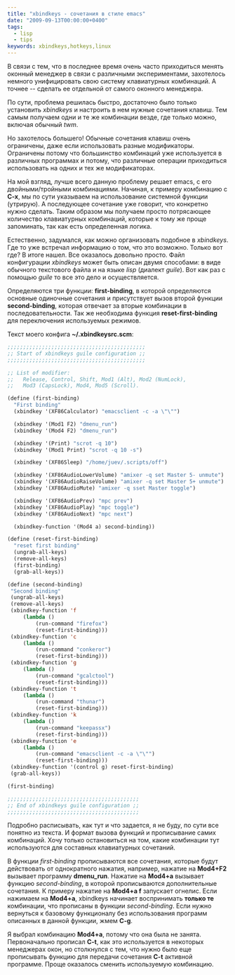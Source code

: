 ```yaml
---
title: "xbindkeys - сочетания в стиле emacs"
date: "2009-09-13T00:00:00+0400"
tags:
  - lisp
  - tips
keywords: xbindkeys,hotkeys,linux
---
```

В связи с тем, что в последнее время очень часто приходиться менять оконный менеджер в связи с различными экспериментами, захотелось немного унифицировать свою систему клавиатурных комбинаций. А точнее -- сделать ее отдельной от самого оконного менеджера.

По сути, проблема решилась быстро, достаточно было только установить <em>xbindkeys</em> и настроить в нем нужные сочетания клавиш. Тем самым получаем одни и те же комбинации везде, где только можно, включая обычный <em>twm</em>.

Но захотелось большего! Обычные сочетания клавиш очень ограничены, даже если использовать разные модификаторы. Ограничены потому что большинство комбинаций уже используется в различных программах и потому, что различные операции приходиться использовать на одних и тех же модификаторах.

На мой взгляд, лучше всего данную проблему решает emacs, с его двойными/тройными комбинациями. Начиная, к примеру комбинацию с<strong> C-x</strong>, мы по сути указываем на использование системной функции (утрирую). А последующее сочетание уже говорит, что конкретно нужно сделать. Таким образом мы получаем просто потрясающее количество клавиатурных комбинаций, которые к тому же проще запоминать, так как есть определенная логика.

Естественно, задумался, как можно организовать подобное в <em>xbindkeys</em>. Где то уже встречал информацию о том, что это возможно. Только вот где? В итоге нашел. Все оказалось довольно просто. Файл конфигурации <em>xbindkeys</em> может быть описан двумя способами: в виде обычного текстового файла и на языке <em>lisp</em> (диалект <em>guile</em>). Вот как раз с помощью <em>guile</em> то все это дело и осуществляется.

Определяются три функции: <strong>first-binding</strong>, в которой определяются основные одиночные сочетания и присутствует вызов второй функции <strong>second-binding</strong>, которая отвечает за вторые комбинации в последовательности. Так же необходима функция <strong>reset-first-binding</strong> для переключения используемых режимов.

Текст моего конфига <strong>~/.xbindkeysrc.scm</strong>:

```lisp
;;;;;;;;;;;;;;;;;;;;;;;;;;;;;;;;;;;;;;;;;;;;
;; Start of xbindkeys guile configuration ;;
;;;;;;;;;;;;;;;;;;;;;;;;;;;;;;;;;;;;;;;;;;;;

;; List of modifier:
;;   Release, Control, Shift, Mod1 (Alt), Mod2 (NumLock),
;;   Mod3 (CapsLock), Mod4, Mod5 (Scroll).

(define (first-binding)
  "First binding"
  (xbindkey '(XF86Calculator) "emacsclient -c -a \"\"")

  (xbindkey '(Mod1 F2) "dmenu_run")
  (xbindkey '(Mod4 F2) "dmenu_run")

  (xbindkey '(Print) "scrot -q 10")
  (xbindkey '(Mod1 Print) "scrot -q 10 -s")

  (xbindkey '(XF86Sleep) "/home/juev/.scripts/off")

  (xbindkey '(XF86AudioLowerVolume) "amixer -q set Master 5- unmute")
  (xbindkey '(XF86AudioRaiseVolume) "amixer -q set Master 5+ unmute")
  (xbindkey '(XF86AudioMute) "amixer -q sset Master toggle")

  (xbindkey '(XF86AudioPrev) "mpc prev")
  (xbindkey '(XF86AudioPlay) "mpc toggle")
  (xbindkey '(XF86AudioNext) "mpc next")

  (xbindkey-function '(Mod4 a) second-binding))

(define (reset-first-binding)
  "reset first binding"
  (ungrab-all-keys)
  (remove-all-keys)
  (first-binding)
  (grab-all-keys))

(define (second-binding)
 "Second binding"
 (ungrab-all-keys)
 (remove-all-keys)
 (xbindkey-function 'f
     (lambda ()
         (run-command "firefox")
         (reset-first-binding)))
 (xbindkey-function 'c
     (lambda ()
         (run-command "conkeror")
         (reset-first-binding)))
 (xbindkey-function 'g
     (lambda ()
         (run-command "gcalctool")
         (reset-first-binding)))
 (xbindkey-function 't
     (lambda ()
         (run-command "thunar")
         (reset-first-binding)))
 (xbindkey-function 'k
     (lambda ()
         (run-command "keepassx")
         (reset-first-binding)))
 (xbindkey-function 'e
     (lambda ()
         (run-command "emacsclient -c -a \"\"")
         (reset-first-binding)))
 (xbindkey-function '(control g) reset-first-binding)
 (grab-all-keys))

(first-binding)

;;;;;;;;;;;;;;;;;;;;;;;;;;;;;;;;;;;;;;;;;;
;; End of xbindkeys guile configuration ;;
;;;;;;;;;;;;;;;;;;;;;;;;;;;;;;;;;;;;;;;;;;
```

Подробно расписывать, как тут и что задается, я не буду, по сути все понятно из текста. И формат вызова функций и прописывание самих комбинаций. Хочу только остановиться на том, какие комбинации тут используются для составных клавиатурных сочетаний.

В функции <em>first-binding</em> прописываются все сочетания, которые будут действовать от однократного нажатия, например, нажатие на <strong>Mod4+F2</strong> вызывает программу <strong>dmenu_run</strong>. Нажатие на <strong>Mod4+a</strong> вызывает функцию <em>second-binding</em>, в которой прописываются дополнительные сочетания. К примеру нажатие на <strong>Mod4+a f</strong> запускает огнелис. Если нажимаем на <strong>Mod4+a</strong>, xbindkeys начинает воспринимать <strong>только те</strong> комбинации, что прописаны в функции <em>second-binding</em>. Если нужно вернуться к базовому функционалу без использования программ описанных в данной функции, жмем <strong>C-g</strong>.

Я выбрал комбинацию <strong>Mod4+a</strong>, потому что она была не занята. Первоначально прописал <strong>C-t</strong>, как это используется в некоторых менеджерах окон, но столкнулся с тем, что нужно было еще прописывать функцию для передачи сочетания <strong>C-t</strong> активной программе. Проще оказалось сменить используемую комбинацию.
